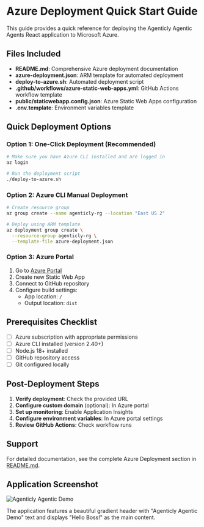 # Azure Deployment Quick Start Guide

This guide provides a quick reference for deploying the Agenticly Agentic Agents React application to Microsoft Azure.

## Files Included

- **README.md**: Comprehensive Azure deployment documentation
- **azure-deployment.json**: ARM template for automated deployment
- **deploy-to-azure.sh**: Automated deployment script
- **.github/workflows/azure-static-web-apps.yml**: GitHub Actions workflow template
- **public/staticwebapp.config.json**: Azure Static Web Apps configuration
- **.env.template**: Environment variables template

## Quick Deployment Options

### Option 1: One-Click Deployment (Recommended)

```bash
# Make sure you have Azure CLI installed and are logged in
az login

# Run the deployment script
./deploy-to-azure.sh
```

### Option 2: Azure CLI Manual Deployment

```bash
# Create resource group
az group create --name agenticly-rg --location "East US 2"

# Deploy using ARM template
az deployment group create \
  --resource-group agenticly-rg \
  --template-file azure-deployment.json
```

### Option 3: Azure Portal

1. Go to [Azure Portal](https://portal.azure.com)
2. Create new Static Web App
3. Connect to GitHub repository
4. Configure build settings:
   - App location: `/`
   - Output location: `dist`

## Prerequisites Checklist

- [ ] Azure subscription with appropriate permissions
- [ ] Azure CLI installed (version 2.40+)
- [ ] Node.js 18+ installed
- [ ] GitHub repository access
- [ ] Git configured locally

## Post-Deployment Steps

1. **Verify deployment**: Check the provided URL
2. **Configure custom domain** (optional): In Azure portal
3. **Set up monitoring**: Enable Application Insights
4. **Configure environment variables**: In Azure portal settings
5. **Review GitHub Actions**: Check workflow runs

## Support

For detailed documentation, see the complete Azure Deployment section in [README.md](./README.md).

## Application Screenshot

![Agenticly Agentic Demo](https://github.com/user-attachments/assets/cc56d271-1dd8-4c87-9c80-9d0bbbc66f36)

The application features a beautiful gradient header with "Agenticly Agentic Demo" text and displays "Hello Boss!" as the main content.